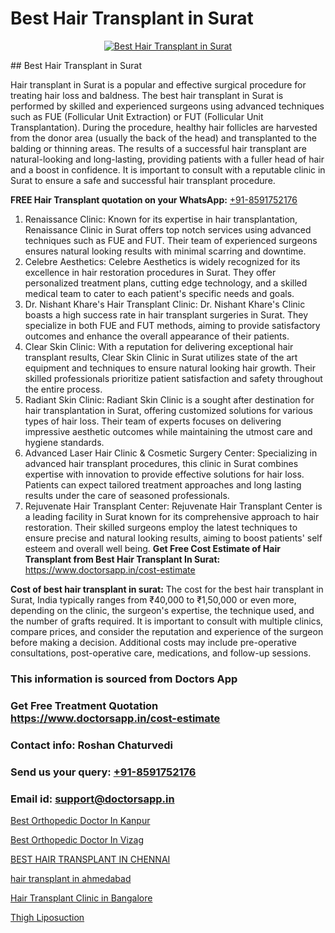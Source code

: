 # Best Hair Transplant in Surat

<p align="center">
  <a href="https://doctorsapp.co.in/treatment/hair-transplant">
    <img src="https://doctorsapp.co.in/uploads/treatment_image/transplant.jpg" alt="Best Hair Transplant in Surat">
  </a>
</p>
## Best Hair Transplant in Surat

Hair transplant in Surat is a popular and effective surgical procedure for treating hair loss and baldness. The best hair transplant in Surat is performed by skilled and experienced surgeons using advanced techniques such as FUE (Follicular Unit Extraction) or FUT (Follicular Unit Transplantation). During the procedure, healthy hair follicles are harvested from the donor area (usually the back of the head) and transplanted to the balding or thinning areas. The results of a successful hair transplant are natural-looking and long-lasting, providing patients with a fuller head of hair and a boost in confidence. It is important to consult with a reputable clinic in Surat to ensure a safe and successful hair transplant procedure.

**FREE Hair Transplant quotation on your WhatsApp:**  [+91-8591752176](https://api.whatsapp.com/send?phone=8591752176)

1) Renaissance Clinic: Known for its expertise in hair transplantation, Renaissance Clinic in Surat offers top notch services using advanced techniques such as FUE and FUT. Their team of experienced surgeons ensures natural looking results with minimal scarring and downtime.
2) Celebre Aesthetics: Celebre Aesthetics is widely recognized for its excellence in hair restoration procedures in Surat. They offer personalized treatment plans, cutting edge technology, and a skilled medical team to cater to each patient's specific needs and goals.
3) Dr. Nishant Khare's Hair Transplant Clinic: Dr. Nishant Khare's Clinic boasts a high success rate in hair transplant surgeries in Surat. They specialize in both FUE and FUT methods, aiming to provide satisfactory outcomes and enhance the overall appearance of their patients.
4) Clear Skin Clinic: With a reputation for delivering exceptional hair transplant results, Clear Skin Clinic in Surat utilizes state of the art equipment and techniques to ensure natural looking hair growth. Their skilled professionals prioritize patient satisfaction and safety throughout the entire process.
5) Radiant Skin Clinic: Radiant Skin Clinic is a sought after destination for hair transplantation in Surat, offering customized solutions for various types of hair loss. Their team of experts focuses on delivering impressive aesthetic outcomes while maintaining the utmost care and hygiene standards.
6) Advanced Laser Hair Clinic & Cosmetic Surgery Center: Specializing in advanced hair transplant procedures, this clinic in Surat combines expertise with innovation to provide effective solutions for hair loss. Patients can expect tailored treatment approaches and long lasting results under the care of seasoned professionals.
7) Rejuvenate Hair Transplant Center: Rejuvenate Hair Transplant Center is a leading facility in Surat known for its comprehensive approach to hair restoration. Their skilled surgeons employ the latest techniques to ensure precise and natural looking results, aiming to boost patients' self esteem and overall well being.
**Get Free Cost Estimate of Hair Transplant from Best Hair Transplant In Surat:** https://www.doctorsapp.in/cost-estimate

**Cost of best hair transplant in surat:**
The cost for the best hair transplant in Surat, India typically ranges from ₹40,000 to ₹1,50,000 or even more, depending on the clinic, the surgeon's expertise, the technique used, and the number of grafts required. It is important to consult with multiple clinics, compare prices, and consider the reputation and experience of the surgeon before making a decision. Additional costs may include pre-operative consultations, post-operative care, medications, and follow-up sessions.

### This information is sourced from Doctors App 
### Get Free Treatment Quotation https://www.doctorsapp.in/cost-estimate
### Contact info: Roshan Chaturvedi 
### Send us your query: [+91-8591752176](https://api.whatsapp.com/send?phone=8591752176) 
### Email id: support@doctorsapp.in

[Best Orthopedic Doctor In Kanpur](https://www.linkedin.com/pulse/best-orthopedic-doctor-kanpur-knee-replacement-treatment-gbqne?trackingId=WT797%2FJjL%2Bb37xpcsy4S7A%3D%3D&lipi=urn%3Ali%3Apage%3Ad_flagship3_company_admin%3B%2FMzkEXxJRqGf2zEVBOlEsA%3D%3D)

[Best Orthopedic Doctor In Vizag](https://www.linkedin.com/pulse/best-orthopedic-doctor-vizag-acl-tear-treatment-7smie?trackingId=Yot0T6J1MxpxYId6NOT8aA%3D%3D&lipi=urn%3Ali%3Apage%3Ad_flagship3_company_admin%3BxUBWLKzDRA2fVBqJ%2Fp%2FTnw%3D%3D)

[BEST HAIR TRANSPLANT IN CHENNAI](https://medium.com/@kushalrao10/best-hair-transplant-in-chennai-9275b05a082b)

[hair transplant in ahmedabad](https://medium.com/@vimalrana22/hair-transplant-in-ahmedabad-1bfe712334ff)

[Hair Transplant Clinic in Bangalore](https://doctors-apps.github.io/doctorsapp/hair-transplant-clinic-in-bangalore)

[Thigh Liposuction](https://doctors-apps.github.io/doctorsapp/thigh-liposuction)

